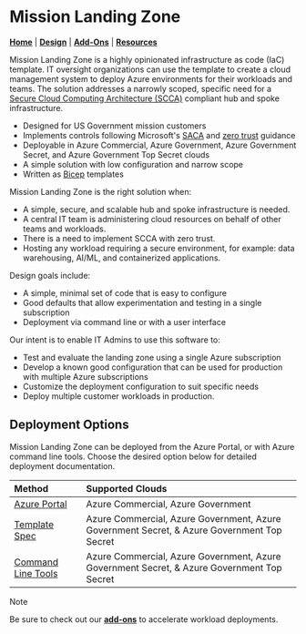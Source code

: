 # Mission Landing Zone

[**Home**](./README.md) | [**Design**](./docs/design.md) | [**Add-Ons**](./src/bicep/add-ons/README.md) | [**Resources**](./docs/resources.md)

Mission Landing Zone is a highly opinionated infrastructure as code (IaC) template. IT oversight organizations can use the template to create a cloud management system to deploy Azure environments for their workloads and teams. The solution addresses a narrowly scoped, specific need for a [Secure Cloud Computing Architecture (SCCA)](docs/scca.md) compliant hub and spoke infrastructure.

- Designed for US Government mission customers
- Implements controls following Microsoft's [SACA](https://aka.ms/saca) and [zero trust](https://learn.microsoft.com/security/zero-trust/) guidance
- Deployable in Azure Commercial, Azure Government, Azure Government Secret, and Azure Government Top Secret clouds
- A simple solution with low configuration and narrow scope
- Written as [Bicep](./src/bicep/) templates

Mission Landing Zone is the right solution when:

- A simple, secure, and scalable hub and spoke infrastructure is needed.
- A central IT team is administering cloud resources on behalf of other teams and workloads.
- There is a need to implement SCCA with zero trust.
- Hosting any workload requiring a secure environment, for example: data warehousing, AI/ML, and containerized applications.

Design goals include:

- A simple, minimal set of code that is easy to configure
- Good defaults that allow experimentation and testing in a single subscription
- Deployment via command line or with a user interface

Our intent is to enable IT Admins to use this software to:

- Test and evaluate the landing zone using a single Azure subscription
- Develop a known good configuration that can be used for production with multiple Azure subscriptions
- Customize the deployment configuration to suit specific needs
- Deploy multiple customer workloads in production.

## Deployment Options

Mission Landing Zone can be deployed from the Azure Portal, or with Azure command line tools. Choose the desired option below for detailed deployment documentation.

| Method | Supported Clouds |
| :----- | :--------------- |
| [Azure Portal](./docs/deployment-guides/portal.md) | Azure Commercial, Azure Government |
| [Template Spec](./docs/deployment-guides/template-spec.md) | Azure Commercial, Azure Government, Azure Government Secret, & Azure Government Top Secret |
| [Command Line Tools](./docs/deployment-guides/command-line-tools.md)  | Azure Commercial, Azure Government, Azure Government Secret, & Azure Government Top Secret |

> [!NOTE]  
> Be sure to check out our **[add-ons](./src/bicep/add-ons/README.md)** to accelerate workload deployments.
